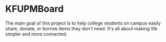# KFUPMBoard
The main goal of this project is to help college students on campus easily share, donate, or borrow items they don't need. It's all about making life simpler and more connected.
